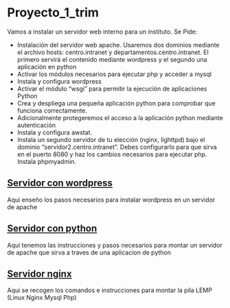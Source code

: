 # Proyecto_1_trim
Vamos a instalar un servidor web interno para un instituto. Se Pide:
- Instalación del servidor web apache. Usaremos dos dominios mediante el archivo hosts: centro.intranet y departamentos.centro.intranet. El primero servirá el contenido mediante wordpress y el segundo una aplicación en python
- Activar los módulos necesarios para ejecutar php y acceder a mysql
- Instala y configura wordpress
- Activar el módulo “wsgi” para permitir la ejecución de aplicaciones Python
- Crea y despliega una pequeña aplicación python para comprobar que funciona correctamente.
- Adicionalmente protegeremos el acceso a la aplicación python mediante autenticación
- Instala y configura awstat.
- Instala un segundo servidor de tu elección (nginx, lighttpd) bajo el dominio “servidor2.centro.intranet”. Debes configurarlo para que sirva en el puerto 8080 y haz los cambios necesarios para ejecutar php. Instala phpmyadmin.

## [Servidor con wordpress ](/Wordpress.md)
Aquí enseño los pasos necesarios para instalar wordpress en un servidor de apache
## [Servidor con python ](/Python.md)
Aquí tenemos las instrucciones y pasos necesarios para montar un servidor de apache que sirva a traves de una aplicacion de python
## [Servidor nginx ](/Nginx.md)
Aqui se recogen los comandos e instrucciones para montar la pila LEMP (Linux Nginx Mysql Php) 
